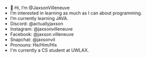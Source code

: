 - 👋 Hi, I’m @JaxsonVilleneuve
- I’m interested in learning as much as I can about programming.
- I’m currently learning JAVA.
 - Discord: @actuallyjaxson
 - Instagram: @jaxsonvilleneuve
 - Facebook: @jaxson.villeneuve
 - Snapchat: @jaxsonvil
- Pronouns: He/Him/His
- I'm currently a CS student at UWLAX.

<!---
JaxsonVilleneuve/JaxsonVilleneuve is a ✨ special ✨ repository because its `README.md` (this file) appears on your GitHub profile.
You can click the Preview link to take a look at your changes.
--->
